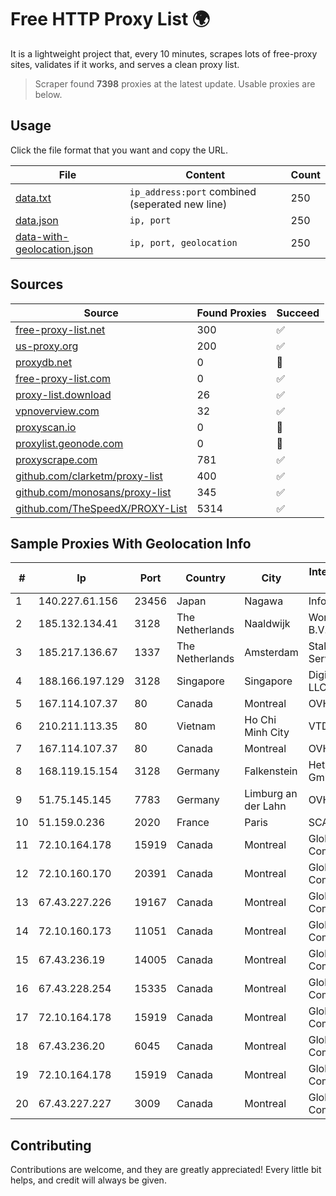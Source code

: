 
# Free HTTP Proxy List 🌍

It is a lightweight project that, every 10 minutes, scrapes lots of free-proxy sites, validates if it works, and serves a clean proxy list.


> Scraper found **7398** proxies at the latest update. Usable proxies are below.

## Usage

Click the file format that you want and copy the URL.


|File|Content|Count|
|----|-------|-----|
|[data.txt](https://raw.githubusercontent.com/themiralay/Proxy-List-World/master/data.txt)|`ip_address:port` combined (seperated new line)|250|
|[data.json](https://raw.githubusercontent.com/themiralay/Proxy-List-World/master/data.json)|`ip, port`|250|
|[data-with-geolocation.json](https://raw.githubusercontent.com/themiralay/Proxy-List-World/master/data-with-geolocation.json)|`ip, port, geolocation`|250|

## Sources

|Source|Found Proxies|Succeed|
|------|-------------|-------|
|[free-proxy-list.net](https://free-proxy-list.net)|300|✅|
|[us-proxy.org](https://www.us-proxy.org)|200|✅|
|[proxydb.net](http://proxydb.net)|0|🚫|
|[free-proxy-list.com](https://free-proxy-list.com/?page=&port=&type%5B%5D=http&type%5B%5D=https&up_time=0&search=Search)|0|✅|
|[proxy-list.download](https://www.proxy-list.download/HTTP)|26|✅|
|[vpnoverview.com](https://vpnoverview.com/privacy/anonymous-browsing/free-proxy-servers)|32|✅|
|[proxyscan.io](https://www.proxyscan.io)|0|🚫|
|[proxylist.geonode.com](https://proxylist.geonode.com/api/proxy-list?limit=300&page=1&sort_by=lastChecked&sort_type=desc&protocols=http,https)|0|🚫|
|[proxyscrape.com](https://api.proxyscrape.com/v2/?request=displayproxies&protocol=http&timeout=10000&country=all&ssl=all&anonymity=all)|781|✅|
|[github.com/clarketm/proxy-list](https://raw.githubusercontent.com/clarketm/proxy-list/master/proxy-list-raw.txt)|400|✅|
|[github.com/monosans/proxy-list](https://raw.githubusercontent.com/monosans/proxy-list/main/proxies/http.txt)|345|✅|
|[github.com/TheSpeedX/PROXY-List](https://raw.githubusercontent.com/TheSpeedX/PROXY-List/master/http.txt)|5314|✅|


## Sample Proxies With Geolocation Info

|#|Ip|Port|Country|City|Internet Service Provider|
|-|--|----|-------|----|-------------------------|
|1|140.227.61.156|23456|Japan|Nagawa|InfoSphere|
|2|185.132.134.41|3128|The Netherlands|Naaldwijk|WorldStream B.V.|
|3|185.217.136.67|1337|The Netherlands|Amsterdam|Stallion Network Services Limited|
|4|188.166.197.129|3128|Singapore|Singapore|DigitalOcean, LLC|
|5|167.114.107.37|80|Canada|Montreal|OVH SAS|
|6|210.211.113.35|80|Vietnam|Ho Chi Minh City|VTDC|
|7|167.114.107.37|80|Canada|Montreal|OVH SAS|
|8|168.119.15.154|3128|Germany|Falkenstein|Hetzner Online GmbH|
|9|51.75.145.145|7783|Germany|Limburg an der Lahn|OVH SAS|
|10|51.159.0.236|2020|France|Paris|SCALEWAY|
|11|72.10.164.178|15919|Canada|Montreal|GloboTech Communications|
|12|72.10.160.170|20391|Canada|Montreal|GloboTech Communications|
|13|67.43.227.226|19167|Canada|Montreal|GloboTech Communications|
|14|72.10.160.173|11051|Canada|Montreal|GloboTech Communications|
|15|67.43.236.19|14005|Canada|Montreal|GloboTech Communications|
|16|67.43.228.254|15335|Canada|Montreal|GloboTech Communications|
|17|72.10.164.178|15919|Canada|Montreal|GloboTech Communications|
|18|67.43.236.20|6045|Canada|Montreal|GloboTech Communications|
|19|72.10.164.178|15919|Canada|Montreal|GloboTech Communications|
|20|67.43.227.227|3009|Canada|Montreal|GloboTech Communications|



## Contributing

Contributions are welcome, and they are greatly appreciated! Every
little bit helps, and credit will always be given.


